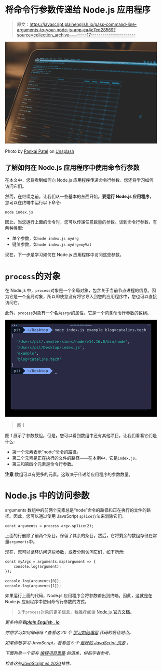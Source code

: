 # 将命令行参数传递给 Node.js 应用程序

> 原文：<https://javascript.plainenglish.io/pass-command-line-arguments-to-your-node-js-app-ea4c7ed28569?source=collection_archive---------17----------------------->

![](img/c710f377ed310169720209ca3d36862e.png)

Photo by [Pankaj Patel](https://unsplash.com/@pankajpatel?utm_source=medium&utm_medium=referral) on [Unsplash](https://unsplash.com?utm_source=medium&utm_medium=referral)

## 了解如何在 Node.js 应用程序中使用命令行参数

在本文中，您将看到如何向 Node.js 应用程序传递命令行参数。您还将学习如何访问它们。

然而，在继续之前，让我们从一些基本的东西开始。**要运行 Node.js 应用程序**，您可以在终端中运行以下命令:

```
node index.js
```

因此，当您运行上面的命令时，您可以传递任意数量的参数。谈到命令行参数，有两种类型:

*   单个参数，如`node index.js myArg`
*   键值参数，如`node index.js myArg=myVal`

现在，下一步是学习如何在 Node.js 应用程序中访问这些参数。

# `process`的对象

在 Node.js 中，`process`对象是一个全局对象，包含关于当前节点进程的信息。因为它是一个全局对象，所以即使您没有将它导入到您的应用程序中，您也可以直接访问它。

此外，`process`对象有一个名为`argv`的属性，它是一个包含命令行参数的数组。

![](img/4b8c1a640c32ac7eae51ef48422bd694.png)

> 图 1

图 1 展示了参数数组。但是，您可以看到数组中还有其他项目。让我们看看它们是什么:

*   第一个元素表示“node”命令的路径。
*   第二个元素是正在执行的文件的路径——在本例中，它是`index.js`。
*   第三和第四个元素是命令行参数。

**注意**:数组可以有更多的元素。这取决于传递给应用程序的参数数量。

# Node.js 中的访问参数

arguments 数组中的前两个元素总是“node”命令的路径和正在执行的文件的路径。因此，您可以通过使用 JavaScript `splice`方法来消除它们。

```
const arguments = process.argv.splice(2);
```

上面的行删除了前两个条目，保留了其余的条目。然后，它将剩余的数组存储在常量`arguments`中。

现在，您可以循环访问这些参数，或者分别访问它们，如下所示:

```
const myArgs = arguments.map(argument => {
    console.log(argument);
});

console.log(arguments[0]);
console.log(arguments[1]);
```

如果运行上面的代码，Node.js 应用程序会将参数输出到终端。因此，这就是在 Node.js 应用程序中使用命令行参数的方式。

> 关于`process`对象的更多信息，我推荐阅读 [Node.js 官方文档](https://nodejs.org/api/process.html)。

*更多内容看*[***plain English . io***](http://plainenglish.io)

*你想学习如何编码吗？查看这 20 个* [*学习如何编写*](https://catalins.tech/20-best-places-to-learn-programming-for-free) *代码的最佳地点。*

*如果你想学习 JavaScript，看看这 5 个* [*最好的 JavaScript 资源*](https://catalins.tech/5-best-resources-to-learn-javascript-as-a-beginner) *。*

*下面列举一个带有* [*编程项目思路*](https://catalins.tech/10-programming-project-ideas-for-beginners) *的清单，供初学者参考。*

*检查这些*[*JavaScript es 2020*](https://catalins.tech/javascript-es2020-the-features-you-should-know)*特性。*